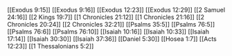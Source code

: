[[Exodus 9:15]]
[[Exodus 9:16]]
[[Exodus 12:23]]
[[Exodus 12:29]]
[[2 Samuel 24:16]]
[[2 Kings 19:7]]
[[1 Chronicles 21:12]]
[[1 Chronicles 21:16]]
[[2 Chronicles 20:24]]
[[2 Chronicles 32:21]]
[[Psalms 35:5]]
[[Psalms 76:5]]
[[Psalms 76:6]]
[[Psalms 76:10]]
[[Isaiah 10:16]]
[[Isaiah 10:33]]
[[Isaiah 17:14]]
[[Isaiah 30:30]]
[[Isaiah 37:36]]
[[Daniel 5:30]]
[[Hosea 1:7]]
[[Acts 12:23]]
[[1 Thessalonians 5:2]]
